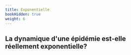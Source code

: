```yaml
---
title: Exponentielle
bookHidden: true
weight: 6
---
```



## **La dynamique d'une épidémie est-elle réellement exponentielle?**